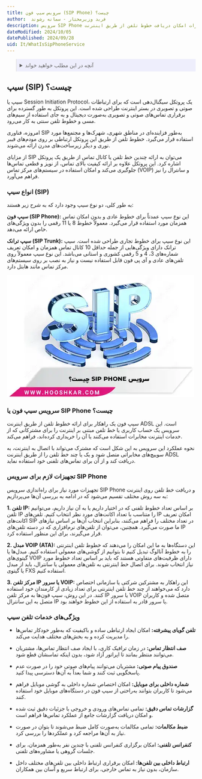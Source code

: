 ```yaml
---
title: سرویس سیپ فون (SIP Phone) چیست؟
author:  فربد وزیرمختار - سمانه رشوند
description: سرویس SIP Phone مخابرات امکان دریافت خطوط تلفن از طریق اینترنت ADSL را فراهم می‌کند و از پروتکل SIP برای تماس‌های صوتی و تصویری استفاده می‌کند.
dateModified: 2024/10/05
datePublished: 2024/09/28
uid: It/WhatIsSipPhoneService
---
```


<blockquote style="background-color:#eeeefc; padding:0.5rem">

<details>
  <summary>آنچه در این مطلب خواهید خواند</summary>
  <ul>
    <li>سیپ (SIP) چیست؟</li>
    <li>انواع سیپ</li>
      <ul>
        <li>SIP Phone</li>
        <li>SIP Trunk</li>
      </ul>
    <li>سرویس سیپ فون یا SIP Phone مخابرات چیست؟</li>
    <li>تجهیزات لازم برای سرویس SIP Phone</li>
    <li>ویژگی‌های خدمات تلفن سیپ</li>
  </ul>
</details>

</blockquote>


## سیپ (SIP) چیست؟

سیپ یا Session Initiation Protocol، یک پروتکل سیگنال‌دهی است که برای ارتباطات صوتی و تصویری در بستر اینترنت طراحی شده است. این پروتکل به طور گسترده‌ برای برقراری تماس‌های صوتی و تصویری به‌صورت دیجیتال و به جای استفاده از سیم‌های مسی و خطوط تلفن سنتی به کار می‌رود. 

امروزه، فناوری SIP به‌طور فزاینده‌ای در مناطق شهری، شهرک‌ها و مجتمع‌ها مورد استفاده قرار می‌گیرد. خطوط تلفن از طریق این پروتکل ارتباطی بر روی مودم‌های فیبر نوری و دیگر زیرساخت‌های مدرن ارائه می‌شوند. 

از مزایای SIP می‌توان به ارائه چندین خط تلفن یا کانال تماس از طریق یک پروتکل اشاره کرد. این پروتکل علاوه بر ارائه کیفیت بالای تماس، از نویز و قطعی تماس‌ها جلوگیری می‌کند و امکان استفاده در سیستم‌های مرکز تماس (VOIP) و سانترال را نیز فراهم می‌آورد.

### انواع سیپ (SIP)

به طور کلی، دو نوع سیپ وجود دارد که به شرح زیر هستند:

**سیپ فون (SIP Phone):** این نوع سیپ عمدتاً برای خطوط عادی و بدون امکان تماس همزمان مورد استفاده قرار می‌گیرد. معمولاً خطوط 8 یا 11 رقمی را بدون ویژگی‌های خاص ارائه می‌دهد.

**سیپ ترانک (SIP Trunk):** این نوع سیپ برای خطوط تجاری طراحی شده است. سیپ ترانک دارای ویژگی‌هایی از جمله حداقل 10 کانال تماس همزمان و امکان تعریف شماره‌های 3، 4 و 5 رقمی کشوری و استانی می‌باشد. این نوع سیپ معمولاً روی تلفن‌های عادی و آی پی فون قابل استفاده نیست و نیاز به نصب بر روی سیستم‌های مرکز تماس مانند هابتل دارد.

![سرویس  SIP Phone چیست؟](./Images/WhatIsSipPhone.webp)

### سرویس سیپ فون یا SIP Phone  چیست؟

سیپ فون یک راهکار برای ارائه خطوط تلفن از طریق اینترنت ADSL است. این سرویس یک حساب کاربری یا خط تلفن مبتنی بر اینترنت را برای مشترکانی که از خدمات اینترنت مخابرات استفاده می‌کنند یا آن را خریداری کرده‌اند، فراهم می‌کند.

نحوه عملکرد این سرویس به این شکل است که مشترک می‌تواند با اتصال به اینترنت، به سوییچ‌های مخابراتی متصل شود و یک یا چند خط تلفن را از طریق اینترنت ADSL دریافت کند و از آن برای تماس‌های تلفنی خود استفاده نماید.
 
### تجهیزات لازم برای سرویس SIP Phone

تجهیزات مورد نیاز برای راه‌اندازی سرویس SIP Phone و دریافت خط تلفن روی اینترنت به سه روش مختلف تقسیم می‌شود که در ادامه به بررسی آن‌ها می‌پردازیم:

**1. تلفن IP:** بر اساس تعداد خطوط تلفنی که در اختیار داریم یا به آن نیاز داریم، می‌توانیم تلفن IP  را متناسب با تعداد اکانت‌های مورد نظر انتخاب کنیم. تلفن‌های IP امکان تعریف اکانت‌های SIP در تعداد مختلف را فراهم می‌کنند، بنابراین انتخاب آن‌ها بر اساس نیازهای ما صورت می‌گیرد. همچنین، می‌توان از تلفن‌های نرم‌افزاری که در دسته تلفن‌های IP قرار می‌گیرند، برای این منظور استفاده کرد.

**2. مبدل VOIP (ATA):** این دستگاه‌ها به ما این امکان را می‌دهند که خطوط تلفن اینترنتی را به خطوط آنالوگ تبدیل کنیم تا بتوانیم از گوشی‌های معمولی استفاده کنیم. مبدل‌ها یا گیتوی‌های VOIP دارای ظرفیت‌های متفاوتی هستند که باید بر اساس تعداد خطوط مورد نیاز انتخاب شوند. برای اتصال خط اینترنتی به تلفن‌های معمولی یا سانترال، باید از مبدل یا گیتوی FXS استفاده کنیم.

**3. مرکز تلفن IP یا سرور VOIP:** این راهکار به مشترکین شرکتی یا سازمانی اختصاص دارد که می‌خواهند از چند خط تلفن اینترنتی برای تعداد زیادی از کارمندان خود استفاده کنند. در این روش، سیپ فون‌ها به مرکز تلفن IP یا سرور VOIP متصل شده و کاربران متصل به این سانترال IP یا سرور قادر به استفاده از این خطوط خواهند بود.

### ویژگی‌های خدمات تلفن سیپ

- **تلفن گویای پیشرفته:** امکان ایجاد ارتباطی ساده و باکیفیت که به‌طور خودکار تماس‌ها را مدیریت کرده و به بخش‌های مختلف هدایت می‌کند.

- **صف انتظار تماس:** در زمان ترافیک کاری، با ایجاد صف انتظار تماس‌ها، مشتریان می‌توانند منتظر بمانند تا اپراتور آزاد شود، بدون اینکه تماسشان قطع شود.

- **صندوق پیام صوتی:** مشتریان می‌توانند پیام‌های صوتی خود را در صورت عدم پاسخگویی ثبت کنند و شما بعداً به آن‌ها دسترسی پیدا کنید.

- **شماره داخلی برای موبایل:** امکان اختصاص شماره داخلی به گوشی موبایل فراهم می‌شود تا کاربران بتوانند به‌راحتی از سیپ فون در دستگاه‌های موبایل خود استفاده کنند.

- **گزارشات تماس دقیق:** تمامی تماس‌های ورودی و خروجی با جزئیات دقیق ثبت شده و امکان دریافت گزارشات جامع از عملکرد تماس‌ها فراهم است.

- **ضبط مکالمات:** تمامی مکالمات به‌صورت کامل ضبط می‌شوند تا بتوان در صورت نیاز به آن‌ها مراجعه کرد و عملکردها را بررسی کرد.

- **کنفرانس تلفنی:** امکان برگزاری کنفرانس تلفنی با چندین نفر به‌طور همزمان، برای جلسات گروهی یا مشاوره‌های تلفنی.

- **ارتباط داخلی بین تلفن‌ها:** امکان برقراری ارتباط داخلی بین تلفن‌های مختلف داخل سازمان، بدون نیاز به تماس خارجی، برای ارتباط سریع و آسان بین همکاران.